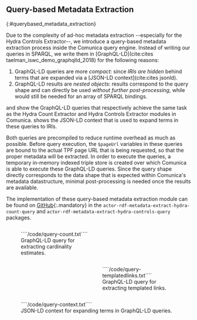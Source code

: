 ## Query-based Metadata Extraction
{:#querybased_metadata_extraction}

Due to the complexity of ad-hoc metadata extraction --especially for the Hydra Controls Extractor--,
we introduce a query-based metadata extraction process inside the Comunica query engine.
Instead of writing our queries in SPARQL, we write them in [GraphQL-LD](cite:cites taelman_iswc_demo_graphqlld_2018)
for the following reasons:

1. GraphQL-LD queries are more *compact*: since *IRIs are hidden* behind terms that are expanded via a [JSON-LD context](cite:cites jsonld).
2. GraphQL-LD results are *nested objects*: results correspond to the query shape and can directly be used *without further post-processing*, while would still be needed for an array of SPARQL bindings.

[](#query-count) and [](#query-templatedlinks) show the
GraphQL-LD queries that respectively achieve the same task as
the Hydra Count Extractor and Hydra Controls Extractor modules in Comunica.
[](#query-context) shows the JSON-LD context that is used to expand terms in these queries to IRIs.

Both queries are precompiled to reduce runtime overhead as much as possible.
Before query execution, the `$pageUrl` variables in these queries are bound to the actual TPF page URL that is being requested,
so that the proper metadata will be extracted.
In order to execute the queries, a temporary in-memory indexed triple store is created
over which Comunica is able to execute these GraphQL-LD queries.
Since the query shape directly corresponds to the data shape that is expected within Comunica's metadata datastructure,
minimal post-processing is needed once the results are available.

The implementation of these query-based metadata extraction module can be found on [GitHub](https://github.com/comunica/comunica/blob/refactor/metadata/packages/){:.mandatory} in the `actor-rdf-metadata-extract-hydra-count-query` and `actor-rdf-metadata-extract-hydra-controls-query` packages.

<div>
<figure id="query-count" class="listing" style="width: 40%; display: block-inline; float: left">
````/code/query-count.txt````
<figcaption markdown="block">
GraphQL-LD query for extracting cardinality estimates.
</figcaption>
</figure>

<figure id="query-templatedlinks" class="listing" style="width: 40%; display: block-inline; float: right">
````/code/query-templatedlinks.txt````
<figcaption markdown="block">
GraphQL-LD query for extracting templated links.
</figcaption>
</figure>

<br style="clear: both" />
</div>

<figure id="query-context" class="listing">
````/code/query-context.txt````
<figcaption markdown="block">
JSON-LD context for expanding terms in GraphQL-LD queries.
</figcaption>
</figure>
